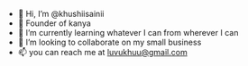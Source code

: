 - 👋 Hi, I’m @khushiisainii
- 👀 Founder of kanya
- 🌱 I’m currently learning whatever I can from wherever I can
- 💞️ I’m looking to collaborate on my small business
- 📫 you can reach me at luvukhuu@gmail.com

<!---
khushiisainii/khushiisainii is a ✨ special ✨ repository because its `README.md` (this file) appears on your GitHub profile.
You can click the Preview link to take a look at your changes.
--->
